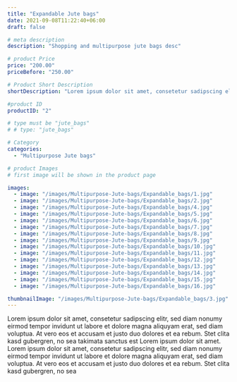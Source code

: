 ```yaml
---
title: "Expandable Jute bags"
date: 2021-09-08T11:22:40+06:00
draft: false

# meta description
description: "Shopping and multipurpose jute bags desc"

# product Price
price: "200.00"
priceBefore: "250.00"

# Product Short Description
shortDescription: "Lorem ipsum dolor sit amet, consetetur sadipscing elitr, sed diam nonumy eirmod tempor invidunt ut"

#product ID
productID: "2"

# type must be "jute_bags"
# # type: "jute_bags"

# Category
categories:
  - "Multipurpose Jute bags"

# product Images
# first image will be shown in the product page

images:
  - image: "/images/Multipurpose-Jute-bags/Expandable_bags/1.jpg"
  - image: "/images/Multipurpose-Jute-bags/Expandable_bags/2.jpg"
  - image: "/images/Multipurpose-Jute-bags/Expandable_bags/4.jpg"
  - image: "/images/Multipurpose-Jute-bags/Expandable_bags/5.jpg"
  - image: "/images/Multipurpose-Jute-bags/Expandable_bags/6.jpg"
  - image: "/images/Multipurpose-Jute-bags/Expandable_bags/7.jpg"
  - image: "/images/Multipurpose-Jute-bags/Expandable_bags/8.jpg"
  - image: "/images/Multipurpose-Jute-bags/Expandable_bags/9.jpg"
  - image: "/images/Multipurpose-Jute-bags/Expandable_bags/10.jpg"
  - image: "/images/Multipurpose-Jute-bags/Expandable_bags/11.jpg"
  - image: "/images/Multipurpose-Jute-bags/Expandable_bags/12.jpg"
  - image: "/images/Multipurpose-Jute-bags/Expandable_bags/13.jpg"
  - image: "/images/Multipurpose-Jute-bags/Expandable_bags/14.jpg"
  - image: "/images/Multipurpose-Jute-bags/Expandable_bags/15.jpg"
  - image: "/images/Multipurpose-Jute-bags/Expandable_bags/16.jpg"

thumbnailImage: "/images/Multipurpose-Jute-bags/Expandable_bags/3.jpg"
---
```


Lorem ipsum dolor sit amet, consetetur sadipscing elitr, sed diam nonumy eirmod tempor invidunt ut labore et dolore magna aliquyam erat, sed diam voluptua. At vero eos et accusam et justo duo dolores et ea rebum. Stet clita kasd gubergren, no sea takimata sanctus est Lorem ipsum dolor sit amet. Lorem ipsum dolor sit amet, consetetur sadipscing elitr, sed diam nonumy eirmod tempor invidunt ut labore et dolore magna aliquyam erat, sed diam voluptua. At vero eos et accusam et justo duo dolores et ea rebum. Stet clita kasd gubergren, no sea
